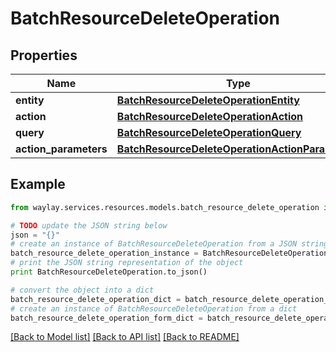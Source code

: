 # BatchResourceDeleteOperation


## Properties

Name | Type | Description | Notes
------------ | ------------- | ------------- | -------------
**entity** | [**BatchResourceDeleteOperationEntity**](BatchResourceDeleteOperationEntity.md) |  | 
**action** | [**BatchResourceDeleteOperationAction**](BatchResourceDeleteOperationAction.md) |  | 
**query** | [**BatchResourceDeleteOperationQuery**](BatchResourceDeleteOperationQuery.md) |  | 
**action_parameters** | [**BatchResourceDeleteOperationActionParameters**](BatchResourceDeleteOperationActionParameters.md) |  | [optional] 

## Example

```python
from waylay.services.resources.models.batch_resource_delete_operation import BatchResourceDeleteOperation

# TODO update the JSON string below
json = "{}"
# create an instance of BatchResourceDeleteOperation from a JSON string
batch_resource_delete_operation_instance = BatchResourceDeleteOperation.from_json(json)
# print the JSON string representation of the object
print BatchResourceDeleteOperation.to_json()

# convert the object into a dict
batch_resource_delete_operation_dict = batch_resource_delete_operation_instance.to_dict()
# create an instance of BatchResourceDeleteOperation from a dict
batch_resource_delete_operation_form_dict = batch_resource_delete_operation.from_dict(batch_resource_delete_operation_dict)
```
[[Back to Model list]](../README.md#documentation-for-models) [[Back to API list]](../README.md#documentation-for-api-endpoints) [[Back to README]](../README.md)


